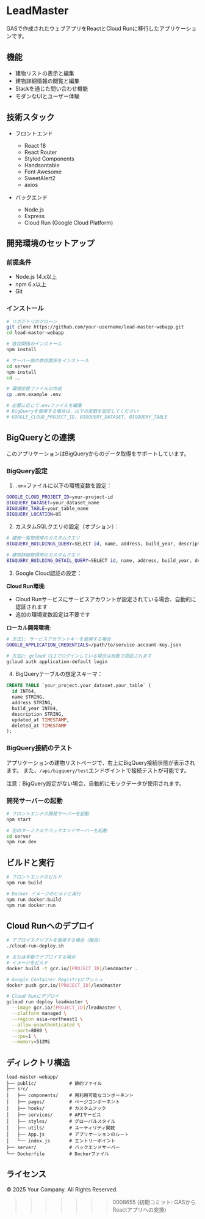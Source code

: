 # LeadMaster

GASで作成されたウェブアプリをReactとCloud Runに移行したアプリケーションです。

## 機能

- 建物リストの表示と編集
- 建物詳細情報の閲覧と編集
- Slackを通じた問い合わせ機能
- モダンなUIとユーザー体験

## 技術スタック

- フロントエンド
  - React 18
  - React Router
  - Styled Components
  - Handsontable
  - Font Awesome
  - SweetAlert2
  - axios

- バックエンド
  - Node.js
  - Express
  - Cloud Run (Google Cloud Platform)

## 開発環境のセットアップ

### 前提条件

- Node.js 14.x以上
- npm 6.x以上
- Git

### インストール

```bash
# リポジトリのクローン
git clone https://github.com/your-username/lead-master-webapp.git
cd lead-master-webapp

# 依存関係のインストール
npm install

# サーバー側の依存関係をインストール
cd server
npm install
cd ..

# 環境変数ファイルの作成
cp .env.example .env

# 必要に応じて.envファイルを編集
# BigQueryを使用する場合は、以下の変数を設定してください:
# GOOGLE_CLOUD_PROJECT_ID, BIGQUERY_DATASET, BIGQUERY_TABLE
```

## BigQueryとの連携

このアプリケーションはBigQueryからのデータ取得をサポートしています。

### BigQuery設定

1. `.env`ファイルに以下の環境変数を設定：

```bash
GOOGLE_CLOUD_PROJECT_ID=your-project-id
BIGQUERY_DATASET=your_dataset_name
BIGQUERY_TABLE=your_table_name
BIGQUERY_LOCATION=US
```

2. カスタムSQLクエリの設定（オプション）：

```bash
# 建物一覧取得用のカスタムクエリ
BIGQUERY_BUILDINGS_QUERY=SELECT id, name, address, build_year, description, updated_at FROM `project.dataset.table` WHERE deleted_at IS NULL ORDER BY updated_at DESC LIMIT 1000

# 建物詳細取得用のカスタムクエリ
BIGQUERY_BUILDING_DETAIL_QUERY=SELECT id, name, address, build_year, description, updated_at FROM `project.dataset.table` WHERE id = @id AND deleted_at IS NULL LIMIT 1
```

3. Google Cloud認証の設定：

**Cloud Run環境:**
- Cloud Runサービスにサービスアカウントが設定されている場合、自動的に認証されます
- 追加の環境変数設定は不要です

**ローカル開発環境:**
```bash
# 方法1: サービスアカウントキーを使用する場合
GOOGLE_APPLICATION_CREDENTIALS=/path/to/service-account-key.json

# 方法2: gcloud CLIでログインしている場合は自動で認証されます
gcloud auth application-default login
```

4. BigQueryテーブルの想定スキーマ：

```sql
CREATE TABLE `your_project.your_dataset.your_table` (
  id INT64,
  name STRING,
  address STRING,
  build_year INT64,
  description STRING,
  updated_at TIMESTAMP,
  deleted_at TIMESTAMP
);
```

### BigQuery接続のテスト

アプリケーションの建物リストページで、右上にBigQuery接続状態が表示されます。
また、`/api/bigquery/test`エンドポイントで接続テストが可能です。

注意：BigQuery設定がない場合、自動的にモックデータが使用されます。

### 開発サーバーの起動

```bash
# フロントエンドの開発サーバーを起動
npm start

# 別のターミナルでバックエンドサーバーを起動
cd server
npm run dev
```

## ビルドと実行

```bash
# フロントエンドのビルド
npm run build

# Docker イメージのビルドと実行
npm run docker:build
npm run docker:run
```

## Cloud Runへのデプロイ

```bash
# デプロイスクリプトを使用する場合（推奨）
./cloud-run-deploy.sh

# または手動でデプロイする場合
# イメージをビルド
docker build -t gcr.io/[PROJECT_ID]/leadmaster .

# Google Container Registryにプッシュ
docker push gcr.io/[PROJECT_ID]/leadmaster

# Cloud Runにデプロイ
gcloud run deploy leadmaster \
  --image gcr.io/[PROJECT_ID]/leadmaster \
  --platform managed \
  --region asia-northeast1 \
  --allow-unauthenticated \
  --port=8080 \
  --cpu=1 \
  --memory=512Mi
```

## ディレクトリ構造

```
lead-master-webapp/
├── public/            # 静的ファイル
├── src/
│   ├── components/    # 再利用可能なコンポーネント
│   ├── pages/         # ページコンポーネント
│   ├── hooks/         # カスタムフック
│   ├── services/      # APIサービス
│   ├── styles/        # グローバルスタイル
│   ├── utils/         # ユーティリティ関数
│   ├── App.js         # アプリケーションのルート
│   └── index.js       # エントリーポイント
├── server/            # バックエンドサーバー
└── Dockerfile         # Dockerファイル
```

## ライセンス

© 2025 Your Company. All Rights Reserved.
>>>>>>> 0008655 (初期コミット: GASからReactアプリへの変換)
